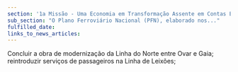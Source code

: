 ```yaml
---
section: '1a Missão - Uma Economia em Transformação Assente em Contas Equilibradas'
sub_section: "O Plano Ferroviário Nacional (PFN), elaborado nos..."
fulfilled_date:
links_to_news_articles:
---
```


Concluir a obra de modernização da Linha do Norte entre Ovar e Gaia; reintroduzir serviços de passageiros na Linha de Leixões;